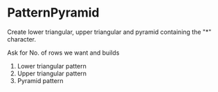 # PatternPyramid
Create lower triangular, upper triangular and pyramid containing the "*" character.


Ask for No. of rows we want and builds
1. Lower triangular pattern
2. Upper triangular pattern
3. Pyramid pattern
